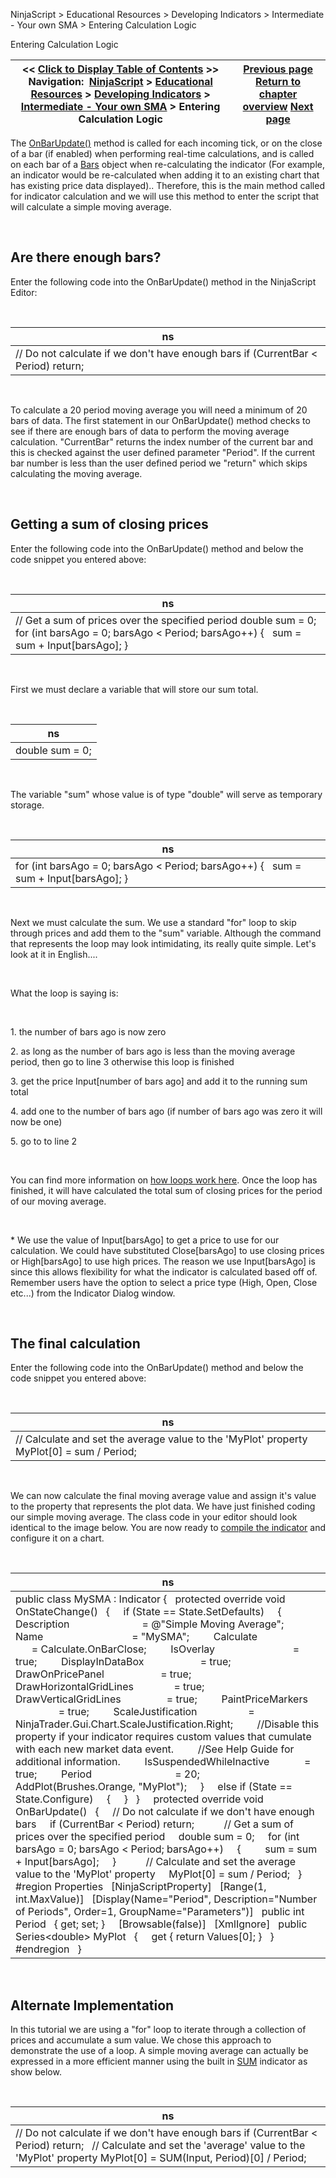 ﻿


NinjaScript \> Educational Resources \> Developing Indicators \> Intermediate \- Your own SMA \> Entering Calculation Logic






















Entering Calculation Logic







| \<\< [Click to Display Table of Contents](entering_calculation_logic3.md) \>\> **Navigation:**     [NinjaScript](ninjascript.md) \> [Educational Resources](educational_resources.md) \> [Developing Indicators](developing_indicators.md) \> [Intermediate \- Your own SMA](intermediate_-_your_own_sma.md) \> Entering Calculation Logic | [Previous page](set_up6.md) [Return to chapter overview](intermediate_-_your_own_sma.md) [Next page](compiling3.md) |
| --- | --- |











The [OnBarUpdate()](onbarupdate.md) method is called for each incoming tick, or on the close of a bar (if enabled) when performing real\-time calculations, and is called on each bar of a [Bars](bars.md) object when re\-calculating the indicator (For example, an indicator would be re\-calculated when adding it to an existing chart that has existing price data displayed).. Therefore, this is the main method called for indicator calculation and we will use this method to enter the script that will calculate a simple moving average.


 


## Are there enough bars?


Enter the following code into the OnBarUpdate() method in the NinjaScript Editor:


 




| ns |
| --- |
| // Do not calculate if we don't have enough bars  if (CurrentBar \< Period) return; |



 


To calculate a 20 period moving average you will need a minimum of 20 bars of data. The first statement in our OnBarUpdate() method checks to see if there are enough bars of data to perform the moving average calculation. "CurrentBar" returns the index number of the current bar and this is checked against the user defined parameter "Period". If the current bar number is less than the user defined period we "return" which skips calculating the moving average.


 


## Getting a sum of closing prices


Enter the following code into the OnBarUpdate() method and below the code snippet you entered above:


 




| ns |
| --- |
| // Get a sum of prices over the specified period double sum \= 0;  for (int barsAgo \= 0; barsAgo \< Period; barsAgo\+\+)  {     sum \= sum \+ Input\[barsAgo];  } |



   

First we must declare a variable that will store our sum total.


 




| ns |
| --- |
| double sum \= 0; |



 


The variable "sum" whose value is of type "double" will serve as temporary storage.


 




| ns |
| --- |
| for (int barsAgo \= 0; barsAgo \< Period; barsAgo\+\+)  {     sum \= sum \+ Input\[barsAgo];  } |



 


Next we must calculate the sum. We use a standard "for" loop to skip through prices and add them to the "sum" variable. Although the command that represents the loop may look intimidating, its really quite simple. Let's look at it in English....


 


What the loop is saying is:


 


1\. the number of bars ago is now zero


2\. as long as the number of bars ago is less than the moving average period, then go to line 3 otherwise this loop is finished


3\. get the price Input\[number of bars ago] and add it to the running sum total


4\. add one to the number of bars ago (if number of bars ago was zero it will now be one)


5\. go to to line 2


 


You can find more information on [how loops work here](https://docs.microsoft.com/en-us/dotnet/csharp/language-reference/statements/iteration-statements). Once the loop has finished, it will have calculated the total sum of closing prices for the period of our moving average.


 


\* We use the value of Input\[barsAgo] to get a price to use for our calculation. We could have substituted Close\[barsAgo] to use closing prices or High\[barsAgo] to use high prices. The reason we use Input\[barsAgo] is since this allows flexibility for what the indicator is calculated based off of. Remember users have the option to select a price type (High, Open, Close etc...) from the Indicator Dialog window.


 


## The final calculation


Enter the following code into the OnBarUpdate() method and below the code snippet you entered above:


 




| ns |
| --- |
| // Calculate and set the average value to the 'MyPlot' property MyPlot\[0] \= sum / Period; |



 


We can now calculate the final moving average value and assign it's value to the property that represents the plot data. We have just finished coding our simple moving average. The class code in your editor should look identical to the image below. You are now ready to [compile the indicator](compiling3.md) and configure it on a chart.


 




| ns |
| --- |
| public class MySMA : Indicator {    protected override void OnStateChange()    {      if (State \=\= State.SetDefaults)      {          Description                           \= @"Simple Moving Average";          Name                                 \= "MySMA";          Calculate                             \= Calculate.OnBarClose;          IsOverlay                             \= true;          DisplayInDataBox                     \= true;          DrawOnPricePanel                     \= true;          DrawHorizontalGridLines               \= true;          DrawVerticalGridLines                 \= true;          PaintPriceMarkers                     \= true;          ScaleJustification                   \= NinjaTrader.Gui.Chart.ScaleJustification.Right;          //Disable this property if your indicator requires custom values that cumulate with each new market data event.           //See Help Guide for additional information.          IsSuspendedWhileInactive             \= true;          Period                               \= 20;          AddPlot(Brushes.Orange, "MyPlot");      }      else if (State \=\= State.Configure)      {      }    }      protected override void OnBarUpdate()    {      // Do not calculate if we don't have enough bars       if (CurrentBar \< Period) return;             // Get a sum of prices over the specified period      double sum \= 0;       for (int barsAgo \= 0; barsAgo \< Period; barsAgo\+\+)       {           sum \= sum \+ Input\[barsAgo];       }             // Calculate and set the average value to the 'MyPlot' property      MyPlot\[0] \= sum / Period;    }      \#region Properties    \[NinjaScriptProperty]    \[Range(1, int.MaxValue)]    \[Display(Name\="Period", Description\="Number of Periods", Order\=1, GroupName\="Parameters")]    public int Period    { get; set; }      \[Browsable(false)]    \[XmlIgnore]    public Series\<double\> MyPlot    {      get { return Values\[0]; }    }    \#endregion   } |



 


## Alternate Implementation


In this tutorial we are using a "for" loop to iterate through a collection of prices and accumulate a sum value. We chose this approach to demonstrate the use of a loop. A simple moving average can actually be expressed in a more efficient manner using the built in [SUM](summation_sum.md) indicator as show below.


 




| ns |
| --- |
| // Do not calculate if we don't have enough bars if (CurrentBar \< Period) return;   // Calculate and set the 'average' value to the 'MyPlot' property MyPlot\[0] \= SUM(Input, Period)\[0] / Period; |



 








